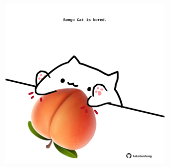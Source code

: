 <!-- built at 04/04/2021, 14:06:56 UTC -->
<p align="center">
  <img width="500" height="500" src="./ReadmeImage.svg">
</p>
